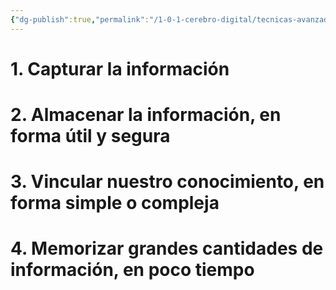 ```yaml
---
{"dg-publish":true,"permalink":"/1-0-1-cerebro-digital/tecnicas-avanzadas-de-estudio-y-cerebro-digital/los-4-momentos-de-la-informacion/","tags":["CerebroDigital"]}
---
```


# 1. Capturar la información

# 2. Almacenar la información, en forma útil y segura

# 3. Vincular nuestro conocimiento, en forma simple o compleja

# 4.  Memorizar grandes cantidades de información, en poco tiempo

